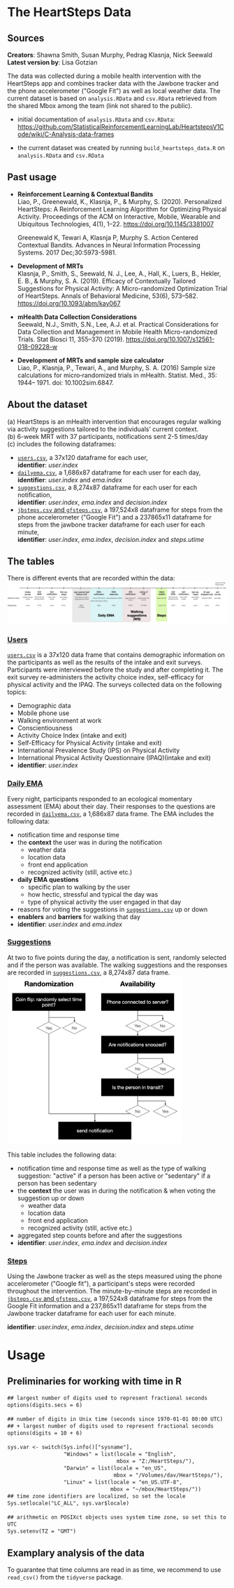 # The HeartSteps Data

## Sources
**Creators**: Shawna Smith, Susan Murphy, Pedrag Klasnja, Nick Seewald  
**Latest version by**: Lisa Gotzian

The data was collected during a mobile health intervention with the HeartSteps app and combines tracker data with the Jawbone tracker and the phone accelerometer ("Google Fit") as well as local weather data.
The current dataset is based on `analysis.RData` and `csv.RData` retrieved from the shared Mbox among the team (link not shared to the public).

* initial documentation of `analysis.RData` and `csv.RData`: https://github.com/StatisticalReinforcementLearningLab/HeartstepsV1Code/wiki/C-Analysis-data-frames

* the current dataset was created by running `build_heartsteps_data.R` on `analysis.RData` and `csv.RData`

## Past usage
* **Reinforcement Learning & Contextual Bandits**  
  Liao, P., Greenewald, K., Klasnja, P., & Murphy, S. (2020). Personalized HeartSteps: A Reinforcement Learning Algorithm for Optimizing Physical Activity. Proceedings of the ACM on Interactive, Mobile, Wearable and Ubiquitous Technologies, 4(1), 1–22. https://doi.org/10.1145/3381007

  Greenewald K, Tewari A, Klasnja P, Murphy S. Action Centered Contextual Bandits. Advances in Neural Information Processing Systems. 2017 Dec;30:5973-5981.

* **Development of MRTs**  
  Klasnja, P., Smith, S., Seewald, N. J., Lee, A., Hall, K., Luers, B., Hekler, E. B., & Murphy, S. A. (2019). Efficacy of Contextually Tailored Suggestions for Physical Activity: A Micro-randomized Optimization Trial of HeartSteps. Annals of Behavioral Medicine, 53(6), 573–582. https://doi.org/10.1093/abm/kay067

* **mHealth Data Collection Considerations**  
  Seewald, N.J., Smith, S.N., Lee, A.J. et al. Practical Considerations for Data Collection and Management in Mobile Health Micro-randomized Trials. Stat Biosci 11, 355–370 (2019). https://doi.org/10.1007/s12561-018-09228-w

* **Development of MRTs and sample size calculator**  
  Liao, P., Klasnja, P., Tewari, A., and Murphy, S. A. (2016) Sample size calculations for micro‐randomized trials in mHealth. Statist. Med., 35: 1944– 1971. doi: 10.1002sim.6847.



## About the dataset
(a) HeartSteps is an mHealth intervention that encourages regular walking via activity suggestions tailored to the individuals’ current context.  
(b) 6-week MRT with 37 participants, notifications sent 2-5 times/day  
(c) includes the following dataframes:
* [`users.csv`](https://github.com/LisaGotzian/HeartSteps/wiki/1.-users.csv), a 37x120 dataframe for each user,  
  **identifier**: *user.index*
* [`dailyema.csv`](https://github.com/LisaGotzian/HeartSteps/wiki/2.-dailyema.csv), a 1,686x87 dataframe for each user for each day,  
  **identifier**: *user.index* and *ema.index*
* [`suggestions.csv`](https://github.com/LisaGotzian/HeartSteps/wiki/3.-suggestions.csv), a 8,274x87 dataframe for each user for each notification,  
  **identifier**: *user.index*, *ema.index* and *decision.index*
* [`jbsteps.csv` and `gfsteps.csv`](https://github.com/LisaGotzian/HeartSteps/wiki/4.-jbsteps.csv-and-gfsteps.csv), a 197,524x8 dataframe for steps from the phone accelerometer ("Google Fit") and a 237865x11 dataframe for steps from the  jawbone tracker dataframe for each user for each minute,  
  **identifier**: *user.index*, *ema.index*, *decision.index* and *steps.utime*


## The tables
There is different events that are recorded within the data:
![plot](HeartStepsTimePoints.png)

### [Users](https://github.com/LisaGotzian/HeartSteps/wiki/1.-users.csv)
[`users.csv`](https://github.com/LisaGotzian/HeartSteps/wiki/1.-users.csv) is a 37x120 data frame that contains demographic information on the participants as well as the results of the intake and exit surveys. Participants were interviewed before the study and after completing it. The exit survey re-administers the activity choice index, self-efficacy for physical activity and the IPAQ. The surveys collected data on the following topics:
* Demographic data
* Mobile phone use
* Walking environment at work
* Conscientiousness
* Activity Choice Index (intake and exit)
* Self-Efficacy for Physical Activity (intake and exit)
* International Prevalence Study (IPS) on Physical Activity
* International Physical Activity Questionnaire (IPAQ)(intake and exit)
* **identifier**: *user.index*


### [Daily EMA](https://github.com/LisaGotzian/HeartSteps/wiki/2.-dailyema.csv)
Every night, participants responded to an ecological momentary assessment (EMA) about their day. Their responses to the questions are recorded in [`dailyema.csv`](https://github.com/LisaGotzian/HeartSteps/wiki/2.-dailyema.csv), a 1,686x87 data frame. The EMA includes the following data:
* notification time and response time
* the **context** the user was in during the notification
  * weather data
  * location data
  * front end application
  * recognized activity (still, active etc.)
* **daily EMA questions**
  * specific plan to walking by the user
  * how hectic, stressful and typical the day was
  * type of physical activity the user engaged in that day
* reasons for voting the suggestions in [`suggestions.csv`](https://github.com/LisaGotzian/HeartSteps/wiki/3.-suggestions.csv) up or down
* **enablers** and **barriers** for walking that day
* **identifier**: *user.index* and *ema.index*

### [Suggestions](https://github.com/LisaGotzian/HeartSteps/wiki/3.-suggestions.csv)
At two to five points during the day, a notification is sent, randomly selected and if the person was available. The walking suggestions and the responses are recorded in [`suggestions.csv`](https://github.com/LisaGotzian/HeartSteps/wiki/3.-suggestions.csv), a 8,274x87 data frame.  
<img src="notificationflowchart.png" alt="plot" width="400" >

This table includes the following data:
* notification time and response time as well as the type of walking suggestion: "active" if a person has been active or "sedentary" if a person has been sedentary 
* the **context** the user was in during the notification & when voting the suggestion up or down
  * weather data
  * location data
  * front end application
  * recognized activity (still, active etc.)
* aggregated step counts before and after the suggestions
* **identifier**: *user.index*, *ema.index* and *decision.index*

### [Steps](https://github.com/LisaGotzian/HeartSteps/wiki/4.-jbsteps.csv-and-gfsteps.csv)
Using the Jawbone tracker as well as the steps measured using the phone accelerometer ("Google fit"), a participant's steps were recorded throughout the intervention. The minute-by-minute steps are recorded in [`jbsteps.csv` and `gfsteps.csv`](https://github.com/LisaGotzian/HeartSteps/wiki/4.-jbsteps.csv-and-gfsteps.csv), a 197,524x8 dataframe for steps from the Google Fit information and a 237,865x11 dataframe for steps from the  Jawbone tracker dataframe for each user for each minute.  

**identifier**: *user.index*, *ema.index*, *decision.index* and *steps.utime*

# Usage
## Preliminaries for working with time in R

```
## largest number of digits used to represent fractional seconds
options(digits.secs = 6)

## number of digits in Unix time (seconds since 1970-01-01 00:00 UTC)
## + largest number of digits used to represent fractional seconds
options(digits = 10 + 6)

sys.var <- switch(Sys.info()["sysname"],
                  "Windows" = list(locale = "English",
                                   mbox = "Z:/HeartSteps/"),
                  "Darwin" = list(locale = "en_US",
                                  mbox = "/Volumes/dav/HeartSteps/"),
                  "Linux" = list(locale = "en_US.UTF-8",
                                 mbox = "~/mbox/HeartSteps/"))
## time zone identifiers are localized, so set the locale
Sys.setlocale("LC_ALL", sys.var$locale)

## arithmetic on POSIXct objects uses system time zone, so set this to UTC
Sys.setenv(TZ = "GMT")
```

## Examplary analysis of the data
To guarantee that time columns are read in as time, we recommend to use `read_csv()` from the `tidyverse` package.

